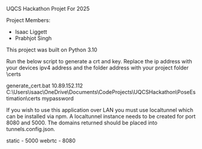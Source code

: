 UQCS Hackathon Projet For 2025

Project Members:
- Isaac Liggett
- Prabhjot Singh

This project was built on Python 3.10

Run the below script to generate a crt and key. Replace the ip address with your devices ipv4 address and the folder address with your project folder \certs

generate_cert.bat 10.89.152.112 C:\Users\isaac\OneDrive\Documents\CodeProjects\UQCSHackathon\PoseEstimation\certs mypassword

If you wish to use this application over LAN you must use localtunnel which can be installed via npm. A localtunnel instance needs to be created for port 8080 and 5000. The domains returned should be placed into tunnels.config.json. 

static - 5000
webrtc - 8080